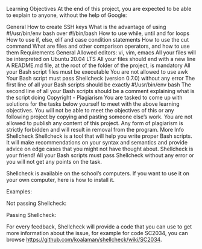 Learning Objectives
At the end of this project, you are expected to be able to explain to anyone, without the help of Google:

General
How to create SSH keys
What is the advantage of using #!/usr/bin/env bash over #!/bin/bash
How to use while, until and for loops
How to use if, else, elif and case condition statements
How to use the cut command
What are files and other comparison operators, and how to use them
Requirements
General
Allowed editors: vi, vim, emacs
All your files will be interpreted on Ubuntu 20.04 LTS
All your files should end with a new line
A README.md file, at the root of the folder of the project, is mandatory
All your Bash script files must be executable
You are not allowed to use awk
Your Bash script must pass Shellcheck (version 0.7.0) without any error
The first line of all your Bash scripts should be exactly #!/usr/bin/env bash
The second line of all your Bash scripts should be a comment explaining what is the script doing
Copyright - Plagiarism
You are tasked to come up with solutions for the tasks below yourself to meet with the above learning objectives.
You will not be able to meet the objectives of this or any following project by copying and pasting someone else’s work.
You are not allowed to publish any content of this project.
Any form of plagiarism is strictly forbidden and will result in removal from the program.
More Info
Shellcheck
Shellcheck is a tool that will help you write proper Bash scripts. It will make recommendations on your syntax and semantics and provide advice on edge cases that you might not have thought about. Shellcheck is your friend! All your Bash scripts must pass Shellcheck without any error or you will not get any points on the task.

Shellcheck is available on the school’s computers. If you want to use it on your own computer, here is how to install it.

Examples:

Not passing Shellcheck:



Passing Shellcheck:



For every feedback, Shellcheck will provide a code that you can use to get more information about the issue, for example for code SC2034, you can browse https://github.com/koalaman/shellcheck/wiki/SC2034.
